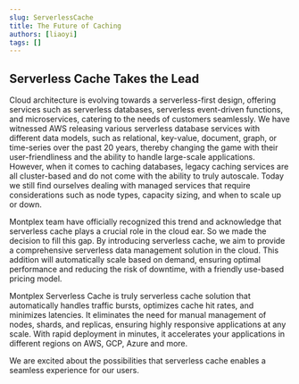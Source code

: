 ```yaml
---
slug: ServerlessCache
title: The Future of Caching
authors: [liaoyi]
tags: []
---
```


##  Serverless Cache Takes the Lead

Cloud architecture is evolving towards a serverless-first design, offering services such as serverless databases, serverless event-driven functions, and microservices, catering to the needs of customers seamlessly. We have witnessed AWS releasing various serverless database services with different data models, such as relational, key-value, document, graph, or time-series over the past 20 years, thereby changing the game with their user-friendliness and the ability to handle large-scale applications.
However, when it comes to caching databases, legacy caching services are all cluster-based and do not come with the ability to truly autoscale. Today we still find ourselves dealing with managed services that require considerations such as node types, capacity sizing, and when to scale up or down.

Montplex team have officially recognized this trend and acknowledge that serverless cache plays a crucial role in the cloud ear. So we made the decision to fill this gap. By introducing serverless cache, we aim to provide a comprehensive serverless data management solution in the cloud. This addition will automatically scale based on demand, ensuring optimal performance and reducing the risk of downtime, with a friendly use-based pricing model. 

Montplex Serverless Cache is truly serverless cache solution that automatically handles traffic bursts, optimizes cache hit rates, and minimizes latencies. It eliminates the need for manual management of nodes, shards, and replicas, ensuring highly responsive applications at any scale. With rapid deployment in minutes, it accelerates your applications in different regions on AWS, GCP, Azure and more. 

We are excited about the possibilities that serverless cache enables a seamless experience for our users. 
